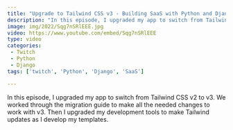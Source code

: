 ```yaml
---
title: "Upgrade to Tailwind CSS v3 - Building SaaS with Python and Django #127"
description: "In this episode, I upgraded my app to switch from Tailwind CSS v2 to v3. We worked through the migration guide to make all the needed changes to work with v3. Then I upgraded my development tools to make Tailwind updates as I develop my templates."
image: img/2022/Sqg7nSRlEEE.jpg
video: https://www.youtube.com/embed/Sqg7nSRlEEE
type: video
categories:
 - Twitch
 - Python
 - Django
tags: ['twitch', 'Python', 'Django', 'SaaS']

---
```


In this episode, I upgraded my app to switch from Tailwind CSS v2 to v3. We worked through the migration guide to make all the needed changes to work with v3. Then I upgraded my development tools to make Tailwind updates as I develop my templates.
